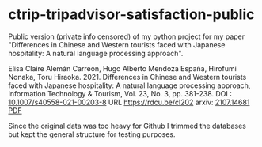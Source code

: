 # ctrip-tripadvisor-satisfaction-public

Public version (private info censored) of my python project for my paper "Differences in Chinese and Western tourists faced with Japanese hospitality: A natural language processing approach". 

Elisa Claire Alemán Carreón, Hugo Alberto Mendoza España, Hirofumi Nonaka, Toru Hiraoka. 2021. Differences in Chinese and Western tourists faced with Japanese hospitality: A natural language processing approach, Information Technology & Tourism, Vol. 23, No. 3, pp. 381-238. DOI : [10.1007/s40558-021-00203-8](https://doi.org/10.1007/s40558-021-00203-8) URL https://rdcu.be/cl202 arxiv: [2107.14681](https://arxiv.org/abs/2107.14681) [PDF](https://elisa-aleman.github.io/assets/publications/Carre-n_et_al-2021-Information_Technology_&_Tourism.pdf)


Since the original data was too heavy for Github I trimmed the databases but kept the general structure for testing purposes.